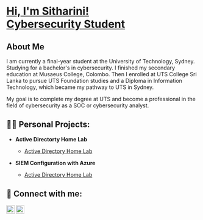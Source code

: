 <h1><a href="https://github.com/SithariniNW">Hi, I'm Sitharini! <br/> <a href="www.linkedin.com/in/sitharini-wewalwala-8317a9264">Cybersecurity Student</a>

<h2>About Me</h2>
I am currently a final-year student at the University of Technology, Sydney. Studying for a bachelor's in cybersecurity. I finished my secondary education at Musaeus College, Colombo. Then I enrolled at UTS College Sri Lanka to pursue UTS Foundation studies and a Diploma in Information Technology, which became my pathway to UTS in Sydney.

My goal is to complete my degree at UTS and become a professional in the field of cybersecurity as a SOC or cybersecurity analyst.

<h2>👨‍💻 Personal Projects:</h2>

- <b>Active Directorty Home Lab</b>
  - [Active Directory Home Lab](https://github.com/SithariniNW/Active_Directory_Project)
 
- <b>SIEM Configuration with Azure</b>
  - [Active Directory Home Lab](https://github.com/SithariniNW/Active_Directory_Project)

<h2> 🤳 Connect with me:</h2>

[<img align="left" alt="SithariniW | LinkedIn" width="22px" src="https://cdn.jsdelivr.net/npm/simple-icons@v3/icons/linkedin.svg" />][linkedin]
[<img align="left" alt="SithariniW | Instagram" width="22px" src="https://cdn.jsdelivr.net/npm/simple-icons@v3/icons/instagram.svg" />][instagram]

[instagram]: https://www.instagram.com/_sithii_3
[linkedin]: www.linkedin.com/in/sitharini-wewalwala-8317a9264




